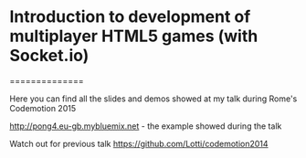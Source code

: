 # Introduction to development of multiplayer HTML5 games (with Socket.io)
==============

Here you can find all the slides and demos showed at my talk during Rome's Codemotion 2015

http://pong4.eu-gb.mybluemix.net - the example showed during the talk

Watch out for previous talk https://github.com/Lotti/codemotion2014
